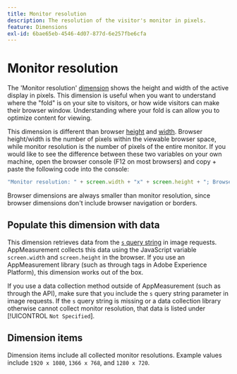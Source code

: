 ```yaml
---
title: Monitor resolution
description: The resolution of the visitor's monitor in pixels.
feature: Dimensions
exl-id: 6bae65eb-4546-4d07-877d-6e257fbe6cfa
---
```

# Monitor resolution

The 'Monitor resolution' [dimension](overview.md) shows the height and width of the active display in pixels. This dimension is useful when you want to understand where the "fold" is on your site to visitors, or how wide visitors can make their browser window. Understanding where your fold is can allow you to optimize content for viewing.

This dimension is different than browser [height](browser-height.md) and [width](browser-width.md). Browser height/width is the number of pixels within the viewable browser space, while monitor resolution is the number of pixels of the entire monitor. If you would like to see the difference between these two variables on your own machine, open the browser console (F12 on most browsers) and copy + paste the following code into the console:

```js
"Monitor resolution: " + screen.width + "x" + screen.height + "; Browser resolution: " + window.innerWidth + "x" + window.innerHeight;
```

Browser dimensions are always smaller than monitor resolution, since browser dimensions don't include browser navigation or borders.

## Populate this dimension with data

This dimension retrieves data from the [`s` query string](/help/implement/validate/query-parameters.md) in image requests. AppMeasurement collects this data using the JavaScript variable `screen.width` and `screen.height` in the browser. If you use an AppMeasurement library (such as through tags in Adobe Experience Platform), this dimension works out of the box.

If you use a data collection method outside of AppMeasurement (such as through the API), make sure that you include the `s` query string parameter in image requests. If the `s` query string is missing or a data collection library otherwise cannot collect monitor resolution, that data is listed under [!UICONTROL `Not Specified`].

## Dimension items

Dimension items include all collected monitor resolutions. Example values include `1920 x 1080`, `1366 x 768`, and `1280 x 720`.
